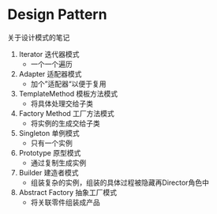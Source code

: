 # Design Pattern

关于设计模式的笔记

1. Iterator 迭代器模式
    - 一个一个遍历
2. Adapter 适配器模式
    - 加个”适配器“以便于复用
3. TemplateMethod 模板方法模式
    - 将具体处理交给子类
4. Factory Method 工厂方法模式
    - 将实例的生成交给子类
5. Singleton 单例模式
    - 只有一个实例
6. Prototype 原型模式
    - 通过复制生成实例
7. Builder 建造者模式
    - 组装复杂的实例，组装的具体过程被隐藏再Director角色中
8. Abstract Factory 抽象工厂模式
    - 将关联零件组装成产品
